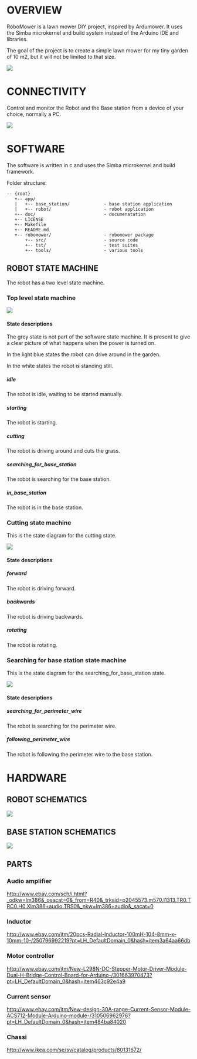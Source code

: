OVERVIEW
========

RoboMower is a lawn mower DIY project, inspired by Ardumower. It uses
the Simba microkernel and build system instead of the Arduino IDE and
libraries.

The goal of the project is to create a simple lawn mower for my tiny
garden of 10 m2, but it will not be limited to that size.

![](doc/robot.jpg)

CONNECTIVITY
============

Control and monitor the Robot and the Base station from a device of
your choice, normally a PC.

![](doc/connectivity.jpg)

SOFTWARE
========

The software is written in c and uses the Simba microkernel and build
framework.

Folder structure:

    -- {root}
       +-- app/
       |   +-- base_station/             - base station application
       |   +-- robot/                    - robot application
       +-- doc/                          - documenatation
       +-- LICENSE
       +-- Makefile
       +-- README.md
       +-- robomower/                    - robomower package
           +-- src/                      - source code
           +-- tst/                      - test suites
           +-- tools/                    - various tools

ROBOT STATE MACHINE
-------------------
The robot has a two level state machine.

### Top level state machine
![](doc/robot_state_machine.png)

#### State descriptions

The grey state is not part of the software state machine. It is
present to give a clear picture of what happens when the power is
turned on.

In the light blue states the robot can drive around in the garden.

In the white states the robot is standing still.

##### idle
The robot is idle, waiting to be started manually.

##### starting
The robot is starting.

##### cutting
The robot is driving around and cuts the grass.

##### searching_for_base_station
The robot is searching for the base station.

##### in_base_station
The robot is in the base station.

### Cutting state machine
This is the state diagram for the cutting state.

![](doc/robot_state_machine_cutting.png)

#### State descriptions

##### forward
The robot is driving forward.

##### backwards
The robot is driving backwards.

##### rotating
The robot is rotating.

### Searching for base station state machine
This is the state diagram for the searching_for_base_station state.

![](doc/robot_state_machine_searching.png)

#### State descriptions

##### searching_for_perimeter_wire
The robot is searching for the perimeter wire.

##### following_perimeter_wire
The robot is following the perimeter wire to the base station.

HARDWARE
========

ROBOT SCHEMATICS
----------------
![](doc/robot_schematics.jpg)

BASE STATION SCHEMATICS
-----------------------
![](doc/base_station_schematics.jpg)

PARTS
-----

### Audio amplifier
http://www.ebay.com/sch/i.html?_odkw=lm386&_osacat=0&_from=R40&_trksid=p2045573.m570.l1313.TR0.TRC0.H0.Xlm386+audio.TRS0&_nkw=lm386+audio&_sacat=0

### Inductor
http://www.ebay.com/itm/20pcs-Radial-Inductor-100mH-104-8mm-x-10mm-10-/250796992219?pt=LH_DefaultDomain_0&hash=item3a64aa66db

### Motor controller
http://www.ebay.com/itm/New-L298N-DC-Stepper-Motor-Driver-Module-Dual-H-Bridge-Control-Board-for-Arduino-/301663970473?pt=LH_DefaultDomain_0&hash=item463c92e4a9

### Current sensor
http://www.ebay.com/itm/New-design-30A-range-Current-Sensor-Module-ACS712-Module-Arduino-module-/310506962976?pt=LH_DefaultDomain_0&hash=item484ba84020

### Chassi
http://www.ikea.com/se/sv/catalog/products/80131672/
